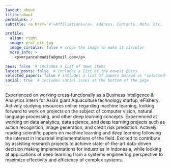 ```yaml
---
layout: about
title: about
permalink: /
subtitle: <a href='#'>Affiliations</a>. Address. Contacts. Moto. Etc.

profile:
  align: right
  image: prof_pic.jpg
  image_circular: false # crops the image to make it circular
  more_info: >
    <p>mryanrahmadifa@gmail.com</p>

news: false  # includes a list of news items
latest_posts: false  # includes a list of the newest posts
selected_papers: false # includes a list of papers marked as "selected={true}"
social: true  # includes social icons at the bottom of the page
---
```


Experienced on working cross‑functionally as a Business Inteligence & Analytics intern for Asia’s giant Aquaculture technology startup, eFishery. Actively studying resources online regarding machine learning, looking forward to work on projects on the subject of computer vision, natural language processing, and other deep learning concepts. Experienced at working on data analytics, data science, and deep learning projects such as action recognition, image generation, and credit risk prediction. Actively reading scientific papers on machine learning and deep learning following the interest in industrial implementations of the field. Excited to contribute by assisting research projects to achieve state-of-the-art data-driven decision making implementations for industries in Indonesia, while looking at applications of deep learning from a systems engineering perspective to maximize effectivity and efficiency of complex systems.
